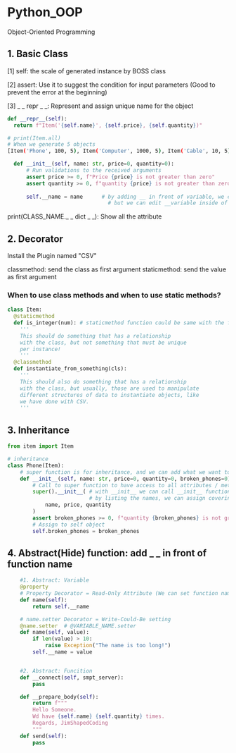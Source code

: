 # Python_OOP
Object-Oriented Programming

## 1. Basic Class

[1] self: the scale of generated instance by BOSS class

[2] assert: Use it to suggest the condition for input parameters (Good to prevent the error at the beginning)

[3] _ _ repr _ _: Represent and assign unique name for the object
```python
def __repr__(self):
  return f"Item('{self.name}', {self.price}, {self.quantity})"
```
```bash
# print(Item.all)
# When we generate 5 objects
[Item('Phone', 100, 5), Item('Computer', 1000, 5), Item('Cable', 10, 5), Item('Mouse', 50, 5), Item('Keyboard', 75, 5)]
```


```python
  def __init__(self, name: str, price=0, quantity=0):
      # Run validations to the received arguments
      assert price >= 0, f"Price {price} is not greater than zero"
      assert quantity >= 0, f"quantity {price} is not greater than zero"
      
      self.__name = name      # by adding __ in front of variable, we can prevent it to be changed strongly.
                                # but we can edit __variable inside of the class by using function
```
print(CLASS_NAME._ _ dict _ _): Show all the attribute

## 2. Decorator
Install the Plugin named "CSV"

classmethod: send the class as first argument
staticmethod: send the value as first argument

### When to use class methods and when to use static methods?
```python
class Item:
  @staticmethod
  def is_integer(num): # staticmethod function could be same with the function outside of the class. But it looks natural to include inside of the class.
    '''
    This should do something that has a relationship
    with the class, but not something that must be unique
    per instance!
    '''
  @classmethod
  def instantiate_from_something(cls):
    '''
    This should also do something that has a relationship
    with the class, but usually, those are used to manipulate
    different structures of data to instantiate objects, like
    we have done with CSV.
    '''
```

## 3. Inheritance
```python
from item import Item

# inheritance
class Phone(Item):
    # super function is for inheritance, and we can add what we want to add.
    def __init__(self, name: str, price=0, quantity=0, broken_phones=0):
        # Call to super function to have access to all attributes / methods
        super().__init__( # with __init__ we can call __init__ function in Item class
                          # by listing the names, we can assign covering that process to parent class
            name, price, quantity
        )
        assert broken_phones >= 0, f"quantity {broken_phones} is not greater than zero"
        # Assign to self object
        self.broken_phones = broken_phones
```



## 4. Abstract(Hide) function: add _ _ in front of function name
```python
    #1. Abstract: Variable
    @property
    # Property Decorator = Read-Only Attribute (We can set function name with variable name)
    def name(self):
        return self.__name

    # name.setter Decorator = Write-Could-Be setting
    @name.setter  # @VARIABLE_NAME.setter
    def name(self, value):
        if len(value) > 10:
            raise Exception("The name is too long!")
        self.__name = value


    #2. Abstract: Funcition
    def __connect(self, smpt_server):
        pass

    def __prepare_body(self):
        return f"""
        Hello Someone.
        Wd have {self.name} {self.quantity} times.
        Regards, JimShapedCoding
        """
    def send(self):
        pass

```
